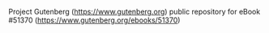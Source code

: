 Project Gutenberg (https://www.gutenberg.org) public repository for
eBook #51370 (https://www.gutenberg.org/ebooks/51370)
